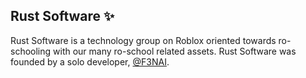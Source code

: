 ## Rust Software ✨
Rust Software is a technology group on Roblox oriented towards ro-schooling with our many ro-school related assets.
Rust Software was founded by a solo developer, [@F3NAI](https://github.com/f3nai).
